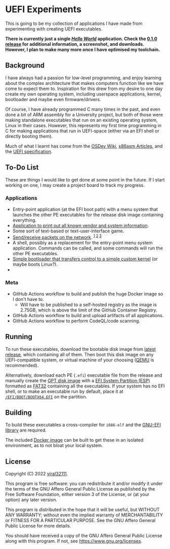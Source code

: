 # UEFI Experiments

This is going to be my collection of applications I have made from experimenting with creating UEFI executables.

**There is currently just a single *[Hello World](hello-world/)* application. Check the [0.1.0 release](https://github.com/viral32111/uefi-experiments/releases/tag/0.1.0) for additional information, a screenshot, and downloads. However, I plan to make many more once I have optimised my toolchain.**

## Background

I have always had a passion for low-level programming, and enjoy learning about the complex architecture that makes computers function like we have come to expect them to. Inspiration for this drew from my desire to one day create my own operating system, including userspace applications, kernel, bootloader and maybe even firmware/drivers.

Of course, I have already programmed C many times in the past, and even done a bit of ARM assembly for a University project, but both of those were making standalone executables that run on an existing operating system, Linux in their cases. However, this represents my first time programming in C for making applications that run in UEFI-space (either via an EFI shell or directly booting them).

Much of what I learnt has come from the [OSDev Wiki](https://wiki.osdev.org/UEFI), [x86asm Articles](http://x86asm.net/articles/uefi-programming-first-steps/), and the [UEFI specification](https://uefi.org/sites/default/files/resources/UEFI_Spec_2_9_2021_03_18.pdf).

## To-Do List

These are things I would like to get done at some point in the future. If I start working on one, I may create a project board to track my progress.

### Applications

* Entry-point application (at the EFI boot path) with a menu system that launches the other PE executables for the release disk image containing everything.
* [Application to print out all known vendor and system information](https://uefi.org/sites/default/files/resources/UEFI_Spec_2_9_2021_03_18.pdf#G8.1001756).
* Some sort of text-based or text-user-interface game.
* [Send/receive packets on the network](https://uefi.org/sites/default/files/resources/UEFI_Spec_2_9_2021_03_18.pdf#G33.1050570). <sup>[1](https://stackoverflow.com/questions/67045742) [2](https://github.com/vinxue/TcpTransport) [3](https://stackoverflow.com/questions/65923436)</sup>
* A shell, possibly as a replacement for the entry-point menu system application. Commands can be called, and some commands will run the other PE executables.
* [Simple bootloader that transfers control to a simple custom kernel](https://wiki.osdev.org/Rolling_Your_Own_Bootloader) (or maybe boots Linux?).
* 

### Meta

* GitHub Actions workflow to build and publish the huge Docker image so I don't have to.
  * Will have to be published to a self-hosted registry as the image is 2.75GB, which is above the limit of the GitHub Container Registry.
* GitHub Actions workflow to build and upload artifacts of all applications.
* GitHub Actions workflow to perform CodeQL/code scanning.

## Running

To run these executables, download the bootable disk image from [latest release](https://github.com/viral32111/uefi-experiments/releases/latest), which containing all of them. Then boot this disk image on any UEFI-compatible system, or virtual machine of your choosing ([QEMU](https://www.qemu.org/) is recommended).

Alternatively, download each PE (`.efi`) executable file from the release and manually create the [GPT disk image](https://wiki.osdev.org/GPT) with a [EFI System Partition (ESP)](https://wiki.osdev.org/EFI_System_Partition) formatted as [FAT32](https://wiki.osdev.org/FAT32) containing all the executables. If your system has no EFI shell, or to make an executable run by default, place it at [`/EFI/BOOT/BOOTX64.EFI`](https://wiki.osdev.org/UEFI#Bootable_UEFI_applications) on the partition.

## Building

To build these executables a cross-compiler for `i686-elf` and the [GNU-EFI library](https://sourceforge.net/projects/gnu-efi/files/) are required.

The included [Docker image](dockerfile) can be built to get these in an isolated environment, as to not bloat your local system.

## License

Copyright (C) 2022 [viral32111](https://viral32111.com).

This program is free software: you can redistribute it and/or modify
it under the terms of the GNU Affero General Public License as
published by the Free Software Foundation, either version 3 of the
License, or (at your option) any later version.

This program is distributed in the hope that it will be useful,
but WITHOUT ANY WARRANTY; without even the implied warranty of
MERCHANTABILITY or FITNESS FOR A PARTICULAR PURPOSE. See the
GNU Affero General Public License for more details.

You should have received a copy of the GNU Affero General Public License
along with this program. If not, see https://www.gnu.org/licenses.

